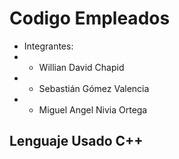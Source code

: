 # Codigo Empleados

* Integrantes:
*  * Willian David Chapid
*  * Sebastián Gómez Valencia
*  * Miguel Angel Nivia Ortega

## Lenguaje Usado C++
